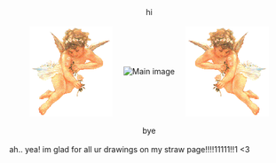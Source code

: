 <div align="center">
<a>hi</a>
</div>
<br>

<div style="display: flex; justify-content: center; align-items: center; gap: 20px; flex-wrap: wrap;">
  <img src="https://github.com/spachka/spachka/blob/main/angelflut.gif?raw=true" alt="Angel left" style="max-width: 30%;">
  <img src="https://github.com/spachka/spachka/blob/main/video5343789698273800913.gif?raw=true" alt="Main image" style="max-width: 30%;">
  <img src="https://github.com/spachka/spachka/blob/main/angelright.gif?raw=true" alt="Angel right" style="max-width: 30%;">
</div>

<br>
<div align="center">
<a>bye</a>
</div>

<br>
ah.. yea! im glad for all ur drawings on my straw page!!!!11111!!1 <3

